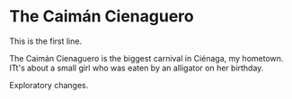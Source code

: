 # The Caimán Cienaguero

This is the first line.

The Caimán Cienaguero is the biggest carnival in Ciénaga, my hometown. ITt's about a small girl who was eaten by an alligator on her birthday.

Exploratory changes.